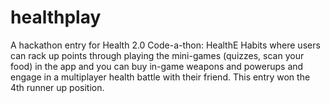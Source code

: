 healthplay
==========

A hackathon entry for Health 2.0 Code-a-thon: HealthE Habits where users can rack up points through playing the mini-games (quizzes, scan your food) in the app and you can buy in-game weapons and powerups and engage in a multiplayer health battle with their friend. This entry won the 4th runner up position.
